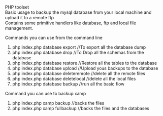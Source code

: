 PHP toolset  
Basic usage to backup the mysql database from your local machine and upload it to a remote ftp  
Contains some primitive handlers like database, ftp and local file management.


Commands you can use from the command line 

1. php index.php database export  //To export all the database dump  
2. php index.php database drop //To Drop all the schemas from the database  
3. php index.php database restore  //Restore all the tables to the database  
4. php index.php database upload  //Upload yous backups to the database  
5. php index.php database deleteremote  //delete all the remote files  
6. php index.php database deletelocal  //delete all the local files  
7. php index.php database backup  //run all the basic flow  



Command you can use to backup xamp
1. php index.php xamp backup //backs the files
2. php index.php xamp fullbackup //backs the files and the databases